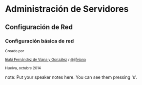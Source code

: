 # Administración de Servidores
## Configuración de Red
### Configuración básica de red

<small>Creado por </small>

<small>[Iñaki Fernández de Viana y González](http://www.uhu.es/i.fviana) / [@ijfviana](http://twitter.com/ijfviana)</small>

<small>Huelva, octubre 2014</small>

note:
    Put your speaker notes here.
    You can see them pressing 's'.
